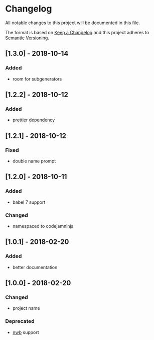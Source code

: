 # Changelog

All notable changes to this project will be documented in this file.

The format is based on [Keep a Changelog](http://keepachangelog.com/en/1.0.0/)
and this project adheres to [Semantic Versioning](http://semver.org/spec/v2.0.0.html).

## [1.3.0] - 2018-10-14
### Added
* room for subgenerators

## [1.2.2] - 2018-10-12
### Added
* prettier dependency

## [1.2.1] - 2018-10-12
### Fixed
* double name prompt

## [1.2.0] - 2018-10-11
### Added
* babel 7 support
### Changed
* namespaced to codejamninja

## [1.0.1] - 2018-02-20
### Added
* better documentation

## [1.0.0] - 2018-02-20
### Changed
* project name
### Deprecated
* [nwb](https://github.com/insin/nwb) support
